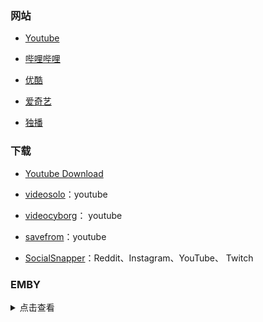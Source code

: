 ### 网站

- [Youtube](https://www.youtube.com/)

- [哔哩哔哩](https://www.bilibili.com/)

- [优酷](https://www.youku.com/)

- [爱奇艺](https://www.iqiyi.com/)

- [独播](https://www.duboku.co/)

### 下载

- [Youtube Download](https://youtubedownload.video/index.php#)

- [videosolo](https://www.videosolo.com/online-video-downloader/)：youtube

- [videocyborg](https://videocyborg.com/)： youtube

- [savefrom](https://zh.savefrom.net/)：youtube

- [SocialSnapper](https://socialsnapper.net/)：Reddit、Instagram、YouTube、 Twitch

### EMBY

<details>

<summary>点击查看</summary>

**普拉斯影业**

AGA公益服(中国电信可直连观看)

https://emby.plusmedia.site 端口: 443

BGP公益服(中国电信可直连观看)

https://bgp.emby.mickeycloud.com 端口: 443

备用服1: https://emby.xeton.dev 端口: 443

备用服2: https://jellyfin.xeton.dev 端口: 443

备用服3: https://movie.xeton.dev 端口: 443

备用服4: https://servers.xeton.dev 端口: 443

账号：普拉斯影业

密码：plusisbest

*备用服 仅支持挂代理观看，请使用 #香港, #新加坡, #日本 线路登录观看。*

**卷毛鼠**

卷毛鼠公益一号：

https://emby1.jmsooo.com  端口：443

卷毛鼠公益二号：

https://emby2.jmsooo.com 端口：443

账号：卷毛鼠公益

密码：gongyino.1

</details>

<br>